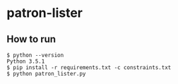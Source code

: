 # patron-lister

## How to run

```
$ python --version
Python 3.5.1
$ pip install -r requirements.txt -c constraints.txt
$ python patron_lister.py
```

